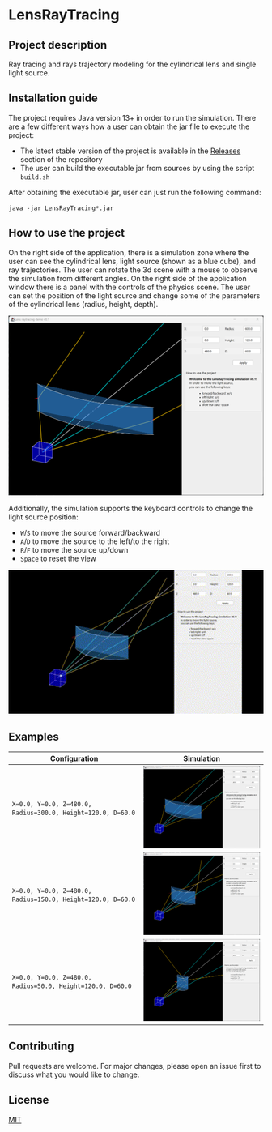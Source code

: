 # LensRayTracing

## Project description

Ray tracing and rays trajectory modeling for the cylindrical lens and single light source.

## Installation guide
The project requires Java version 13+ in order to run the simulation. 
There are a few different ways how a user can obtain the jar file to execute the project:
- The latest stable version of the project is available in the [Releases](https://github.com/mikhirurg/LensRayTracing/releases) section of the repository
- The user can build the executable jar from sources by using the script ```build.sh```

After obtaining the executable jar, user can just run the following command:

```
java -jar LensRayTracing*.jar
```

## How to use the project

On the right side of the application, there is a simulation zone where the user can see the cylindrical lens, light source (shown as a blue cube), and ray trajectories. The user can rotate the 3d scene with a mouse to observe the simulation from different angles. On the right side of the application window there is a panel with the controls of the physics scene. The user can set the position of the light source and change some of the parameters of the cylindrical lens (radius, height, depth).

<img src="/img/interface.png" alt="Interface" width=800>

Additionally, the simulation supports the keyboard controls to change the light source position:
- `W`/`S` to move the source forward/backward
- `A`/`D` to move the source to the left/to the right
- `R`/`F` to move the source up/down
- `Space` to reset the view

<img src="/img/demo.gif" alt="Interface" width=600>

## Examples

| Configuration | Simulation |
|---------------|------------|
| ```X=0.0, Y=0.0, Z=480.0, Radius=300.0, Height=120.0, D=60.0```      | <img src="/img/demo_01.png" alt="Demo 1" width=400> |
| ```X=0.0, Y=0.0, Z=480.0, Radius=150.0, Height=120.0, D=60.0```      | <img src="/img/demo_02.png" alt="Demo 1" width=400> |
| ```X=0.0, Y=0.0, Z=480.0, Radius=50.0, Height=120.0, D=60.0```      | <img src="/img/demo_03.png" alt="Demo 1" width=400> |

## Contributing

Pull requests are welcome. For major changes, please open an issue first
to discuss what you would like to change.

## License

[MIT](/LICENSE.txt)

